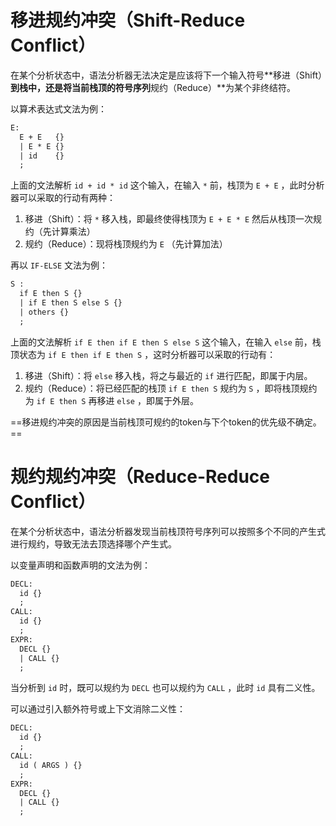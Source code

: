 # 移进规约冲突（Shift-Reduce Conflict）

在某个分析状态中，语法分析器无法决定是应该将下一个输入符号**移进（Shift）**到栈中，还是将当前栈顶的符号序列**规约（Reduce）**为某个非终结符。

以算术表达式文法为例：

```yacc
E:
  E + E   {}
  | E * E {}
  | id    {}
  ;
```

上面的文法解析 `id + id * id` 这个输入，在输入 `*` 前，栈顶为 `E + E` ，此时分析器可以采取的行动有两种：

1. 移进（Shift）：将 `*` 移入栈，即最终使得栈顶为 `E + E * E` 然后从栈顶一次规约（先计算乘法）
2. 规约（Reduce）：现将栈顶规约为 `E` （先计算加法）

再以 `IF-ELSE` 文法为例：

```yacc
S :
  if E then S {}
  | if E then S else S {}
  | others {}
  ;
```

上面的文法解析 `if E then if E then S else S` 这个输入，在输入 `else` 前，栈顶状态为 `if E then if E then S` ，这时分析器可以采取的行动有：

1. 移进（Shift）：将 `else` 移入栈，将之与最近的 `if` 进行匹配，即属于内层。
2. 规约（Reduce）：将已经匹配的栈顶 `if E then S` 规约为 `S` ，即将栈顶规约为 `if E then S` 再移进 `else` ，即属于外层。

==移进规约冲突的原因是当前栈顶可规约的token与下个token的优先级不确定。==

# 规约规约冲突（Reduce-Reduce Conflict）

在某个分析状态中，语法分析器发现当前栈顶符号序列可以按照多个不同的产生式进行规约，导致无法去顶选择哪个产生式。

以变量声明和函数声明的文法为例：

```yacc
DECL:
  id {}
  ;
CALL:
  id {}
  ;
EXPR:
  DECL {}
  | CALL {}
  ;
```

当分析到 `id` 时，既可以规约为 `DECL` 也可以规约为 `CALL` ，此时 `id` 具有二义性。

可以通过引入额外符号或上下文消除二义性：

```yacc
DECL:
  id {}
  ;
CALL:
  id ( ARGS ) {}
  ;
EXPR:
  DECL {}
  | CALL {}
  ;
```

